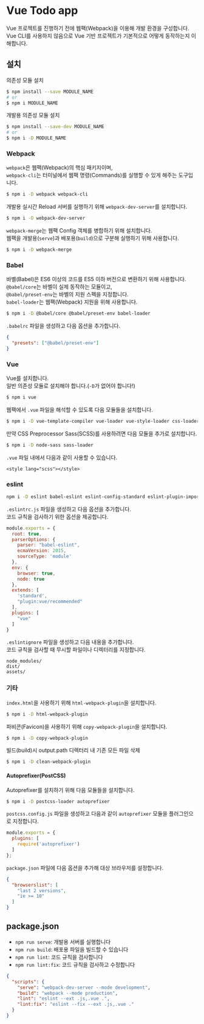 # Vue Todo app

Vue 프로젝트를 진행하기 전에 웹팩(Webpack)을 이용해 개발 환경을 구성합니다.  
Vue CLI를 사용하지 않음으로 Vue 기반 프로젝트가 기본적으로 어떻게 동작하는지 이해합니다.

## 설치

의존성 모듈 설치

```bash
$ npm install --save MODULE_NAME
# or
$ npm i MODULE_NAME
```

개발용 의존성 모듈 설치

```bash
$ npm install --save-dev MODULE_NAME
# or
$ npm i -D MODULE_NAME
```

### Webpack

`webpack`은 웹팩(Webpack)의 핵심 패키지이며,  
`webpack-cli`는 터미널에서 웹팩 명령(Commands)를 실행할 수 있게 해주는 도구입니다. 

```bash
$ npm i -D webpack webpack-cli
```

개발용 실시간 Reload 서버를 실행하기 위해 `webpack-dev-server`를 설치합니다. 

```bash
$ npm i -D webpack-dev-server
```

`webpack-merge`는 웹팩 Config 객체를 병합하기 위해 설치합니다.  
웹팩을 개발용(`serve`)과 배포용(`build`)으로 구분해 실행하기 위해 사용합니다.

```bash
$ npm i -D webpack-merge
```

### Babel

바벨(Babel)은 ES6 이상의 코드를 ES5 이하 버전으로 변환하기 위해 사용합니다.  
`@babel/core`는 바벨이 실제 동작하는 모듈이고,  
`@babel/preset-env`는 바벨의 지원 스펙을 지정합니다.  
`babel-loader`는 웹팩(Webpack) 지원을 위해 사용합니다.

```bash
$ npm i -D @babel/core @babel/preset-env babel-loader
```

`.babelrc` 파일을 생성하고 다음 옵션을 추가합니다.

```json
{
  "presets": ["@babel/preset-env"]
}
```

### Vue

Vue를 설치합니다.  
일반 의존성 모듈로 설치해야 합니다.(`-D`가 없어야 합니다!)

```bash
$ npm i vue
```

웹팩에서 `.vue` 파일을 해석할 수 있도록 다음 모듈들을 설치합니다.

```bash
$ npm i -D vue-template-compiler vue-loader vue-style-loader css-loader
```

만약 CSS Preprocessor Sass(SCSS)를 사용하려면 다음 모듈을 추가로 설치합니다.

```bash
$ npm i -D node-sass sass-loader
```

`.vue` 파일 내에서 다음과 같이 사용할 수 있습니다.

```vue
<style lang="scss"></style>
```

### eslint

```bash
npm i -D eslint babel-eslint eslint-config-standard eslint-plugin-import eslint-plugin-node eslint-plugin-promise eslint-plugin-standard eslint-plugin-vue
```

`.eslintrc.js` 파일을 생성하고 다음 옵션을 추가합니다.  
코드 규칙을 검사하기 위한 옵션을 제공합니다.

```js
module.exports = {
  root: true,
  parserOptions: {
    parser: "babel-eslint",
    ecmaVersion: 2015,
    sourceType: 'module'
  },
  env: {
    browser: true,
    node: true
  },
  extends: [
    'standard',
    "plugin:vue/recommended"
  ],
  plugins: [
    "vue"
  ]
}
```

`.eslintignore` 파일을 생성하고 다음 내용을 추가합니다.  
코드 규칙을 검사할 때 무시할 파일이나 디렉터리를 지정합니다.

```text
node_modules/
dist/
assets/
```

### 기타

`index.html`을 사용하기 위해 `html-webpack-plugin`을 설치합니다.

```bash
$ npm i -D html-webpack-plugin
```

파비콘(Favicon)을 사용하기 위해 `copy-webpack-plugin`을 설치합니다.

```bash
$ npm i -D copy-webpack-plugin
```

빌드(build)시 output.path 디렉터리 내 기존 모든 파일 삭제

```bash
$ npm i -D clean-webpack-plugin
```

#### Autoprefixer(PostCSS)

Autoprefixer를 설치하기 위해 다음 모듈들을 설치합니다. 

```bash
$ npm i -D postcss-loader autoprefixer
```

`postcss.config.js` 파일을 생성하고 다음과 같이 `autoprefixer` 모듈을 플러그인으로 지정합니다.

```js
module.exports = {
  plugins: [
    require('autoprefixer')
  ]
};
```

`package.json` 파일에 다음 옵션을 추가해 대상 브라우저를 설정합니다. 

```json
{
  "browserslist": [
    "last 2 versions",
    "ie >= 10"
  ]
}
```

## package.json

- `npm run serve`: 개발용 서버를 실행합니다  
- `npm run build`: 배포용 파일을 빌드할 수 있습니다  
- `npm run lint`: 코드 규칙을 검사합니다
- `npm run lint:fix`: 코드 규칙을 검사하고 수정합니다

```json
{
  "scripts": {
    "serve": "webpack-dev-server --mode development",
    "build": "webpack --mode production",
    "lint": "eslint --ext .js,.vue .",
    "lint:fix": "eslint --fix --ext .js,.vue ."
  }
}
```